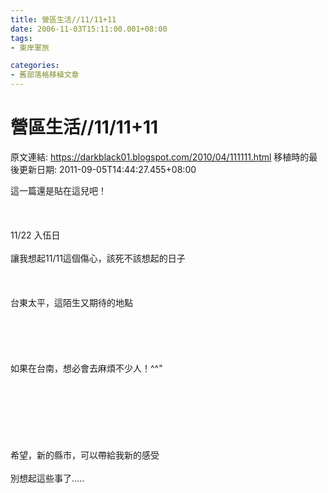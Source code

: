 ```yaml
---
title: 營區生活//11/11+11
date: 2006-11-03T15:11:00.001+08:00
tags: 
- 東岸軍旅

categories:
- 舊部落格移植文章
---
```


# 營區生活//11/11+11

原文連結: https://darkblack01.blogspot.com/2010/04/111111.html
移植時的最後更新日期: 2011-09-05T14:44:27.455+08:00

這一篇還是貼在這兒吧！<br /><br /><br /><br />11/22 入伍日<br /><br />讓我想起11/11這個傷心，該死不該想起的日子<br /><br /><br /><br />台東太平，這陌生又期待的地點<br /><br /><br /><br /><br /><br />如果在台南，想必會去麻煩不少人！^^"<br /><br /><a name='more'></a><br /><br /><br /><br /><br /><br />希望，新的縣市，可以帶給我新的感受<br /><br />別想起這些事了.....
